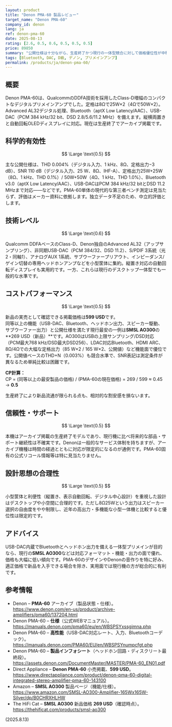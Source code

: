 ```yaml
---
layout: product
title: "Denon PMA-60 製品レビュー"
target_name: "Denon PMA-60"
company_id: denon
lang: ja
ref: denon-pma-60
date: 2025-08-13
rating: [2.6, 0.5, 0.6, 0.5, 0.5, 0.5]
price: 89850
summary: "公開仕様は十分ながら、生産終了かつ現行の一体型競合に対して価格優位性が中程度のコンパクトClass-Dプリメイン"
tags: [Bluetooth, DAC, D級, デノン, プリメインアンプ]
permalink: /products/ja/denon-pma-60/
---
```

## 概要

Denon PMA-60は、QualcommのDDFA技術を採用したClass-D増幅のコンパクトなデジタルプリメインアンプでした。定格は8Ωで25W×2（4Ωで50W×2）。Advanced AL32デジタル処理、Bluetooth（aptX Low Latency/AAC）、USB-DAC（PCM 384 kHz/32 bit、DSD 2.8/5.6/11.2 MHz）を備えます。縦横両置きと自動回転OLEDディスプレイに対応。現在は生産終了でアーカイブ掲載です。

## 科学的有効性

$$ \Large \text{0.5} $$

主な公開仕様は、THD 0.004%（デジタル入力、1 kHz、8Ω、定格出力−3 dB）、SNR 110 dB（デジタル入力、25 W、8Ω、IHF-A）、定格出力25W+25W（8Ω、1 kHz、THD 0.1%）/ 50W+50W（4Ω、1 kHz、THD 1.0%）、Bluetooth v3.0（aptX Low Latency/AAC）、USB-DACはPCM 384 kHz/32 bitとDSD 11.2 MHzまで対応――などです。PMA-60単体の現代的な第三者ベンチ測定は見当たらず、評価はメーカー資料に依拠します。独立データ不足のため、中立的評価とします。

## 技術レベル

$$ \Large \text{0.6} $$

Qualcomm DDFAベースのClass-D、Denon独自のAdvanced AL32（アップサンプリング）、非同期USB-DAC（PCM 384/32、DSD 11.2）、S/PDIF 3系統（光2・同軸1）、アナログAUX 1系統、サブウーファープリアウト、インピーダンス/ゲイン切替の専用ヘッドホンアンプなどを小型筐体に集約。縦置き対応の自動回転ディスプレイも実用的です。一方、これらは現行のデスクトップ一体型でも一般的な水準です。

## コストパフォーマンス

$$ \Large \text{0.5} $$

新品の実売として確認できる掲載価格は**599 USD**です。  
同等以上の機能（USB-DAC、Bluetooth、ヘッドホン出力、スピーカー駆動、サブウーファー出力）と公開仕様を満たす現行最安の一例は**SMSL AO300**の**269 USD（新品）**です。AO300はUSBの上限サンプリング/DSD対応（PCM最大768 kHz/DSD最大DSD256）、LDAC対応Bluetooth、HDMI ARC、8Ω/4Ωでの大幅な定格出力（85 W×2 / 165 W×2、公開値）など機能面で優位です。公開値ベースのTHD+N（0.003%）も競合水準で、SNR表記は測定条件が異なるため単純比較は困難です。

**CP計算：**  
CP = (同等以上の最安製品の価格) / (PMA-60の現在価格) = 269 / 599 ≈ 0.45 → **0.5**

生産終了により新品流通が限られる点も、相対的な割安感を損ないます。

## 信頼性・サポート

$$ \Large \text{0.5} $$

本機はアーカイブ掲載の生産終了モデルであり、現行機に比べ将来的な部品・サポート継続性は不確実です。Denonは一般的なサービス体制を持ちますが、アーカイブ機種は時間の経過とともに対応が限定的になるのが通例です。PMA-60固有の公式リコール情報等は特に見当たりません。

## 設計思想の合理性

$$ \Large \text{0.5} $$

小型筐体と利便性（縦置き、表示自動回転、デジタル中心設計）を重視した設計はデスクトップや小空間に合理的です。ただし8Ω25Wという出力はスピーカー選択の自由度をやや制限し、近年の高出力・多機能な小型一体機と比較すると優位性は限定的です。

## アドバイス

USB-DAC内蔵でBluetoothとヘッドホン出力を備える一体型プリメインが目的なら、現行の**SMSL AO300**などは対応フォーマット・機能・出力の面で優れ、価格も大幅に低い傾向です。PMA-60のデザインやDenonの音作りを特に好み、適正価格で新品を入手できる場合を除き、実用面では現行機の方が総合的に有利です。

## 参考情報

- Denon – **PMA-60** アーカイブ（製品状態・仕様）。  
  https://www.denon.com/en-us/product/archive-amplifiers/pma60/137204.html
- Denon PMA-60 – **仕様**（公式WEBマニュアル）。  
  https://manuals.denon.com/pma60/eu/en/WBSPSYxssgimna.php
- Denon PMA-60 – **高性能**（USB-DAC対応レート、入力、Bluetoothコーデック）。  
  https://manuals.denon.com/PMA60/EU/en/WBSPSYnumpcfgt.php
- Denon PMA-60 – **製品インフォシート**（ヘッドホン回路・ディスクリート最終段）。  
  https://assets.denon.com/DocumentMaster/MASTER/PMA-60_EN01.pdf
- Direct Appliance – **Denon PMA-60** 小売掲載、**599 USD**。  
  https://www.directappliance.com/product/denon-pma-60-digital-integrated-stereo-amplifier-pma-60-143100
- Amazon – **SMSL AO300** 製品ページ（機能/仕様）。  
  https://www.amazon.com/SMSL-AO300-Amplifier-165Wx165W-Silver/dp/B0CHRXHLHW
- The HiFi Cat – **SMSL AO300** 新品価格 **269 USD**（確認時点）。  
  https://thehificat.com/products/smsl-ao300

(2025.8.13)

